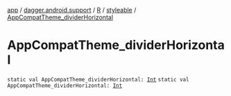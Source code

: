 [app](../../../index.md) / [dagger.android.support](../../index.md) / [R](../index.md) / [styleable](index.md) / [AppCompatTheme_dividerHorizontal](./-app-compat-theme_divider-horizontal.md)

# AppCompatTheme_dividerHorizontal

`static val AppCompatTheme_dividerHorizontal: `[`Int`](https://kotlinlang.org/api/latest/jvm/stdlib/kotlin/-int/index.html)
`static val AppCompatTheme_dividerHorizontal: `[`Int`](https://kotlinlang.org/api/latest/jvm/stdlib/kotlin/-int/index.html)